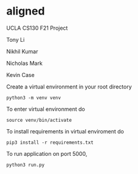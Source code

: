 # aligned
UCLA CS130 F21 Project

Tony Li

Nikhil Kumar

Nicholas Mark

Kevin Case

Create a virtual environment in your root directory

`python3 -m venv venv`

To enter virtual environment do

`source venv/bin/activate`

To install requirements in virtual enviroment do

`pip3 install -r requirements.txt`

To run application on port 5000, 

`python3 run.py`
